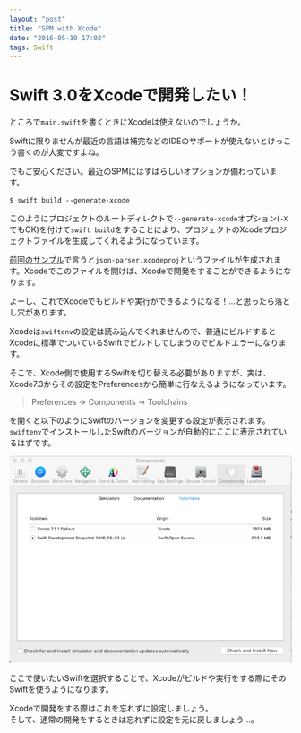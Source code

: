 ```yaml
---
layout: "post"
title: "SPM with Xcode"
date: "2016-05-10 17:02"
tags: Swift
---
```


# Swift 3.0をXcodeで開発したい！

ところで`main.swift`を書くときにXcodeは使えないのでしょうか。

Swiftに限りませんが最近の言語は補完などのIDEのサポートが使えないとけっこう書くのが大変ですよね。

でもご安心ください。最近のSPMにはすばらしいオプションが備わっています。

```
$ swift build --generate-xcode
```

このようにプロジェクトのルートディレクトで`--generate-xcode`オプション(`-X`でもOK)を付けて`swift build`をすることにより、プロジェクトのXcodeプロジェクトファイルを生成してくれるようになっています。

[前回のサンプル](/2016/05/10/using-other-libraries-in-swift-3-0/)で言うと`json-parser.xcodeproj`というファイルが生成されます。Xcodeでこのファイルを開けば、Xcodeで開発をすることができるようになります。

よーし、これでXcodeでもビルドや実行ができるようになる！…と思ったら落とし穴があります。

Xcodeは`swiftenv`の設定は読み込んでくれませんので、普通にビルドするとXcodeに標準でついているSwiftでビルドしてしまうのでビルドエラーになります。

そこで、Xcode側で使用するSwiftを切り替える必要がありますが、実は、Xcode7.3からその設定をPreferencesから簡単に行なえるようになっています。

> Preferences → Components → Toolchains

を開くと以下のようにSwiftのバージョンを変更する設定が表示されます。  
`swiftenv`でインストールしたSwiftのバージョンが自動的にここに表示されているはずです。

![Toolchains](/assets/2016-05-11/toolchains.png)

ここで使いたいSwiftを選択することで、Xcodeがビルドや実行をする際にそのSwiftを使うようになります。

Xcodeで開発をする際はこれを忘れずに設定しましょう。  
そして、通常の開発をするときは忘れずに設定を元に戻しましょう…。
